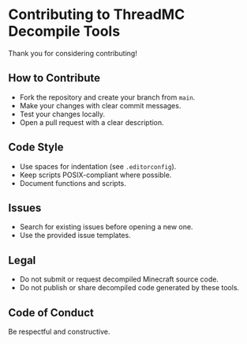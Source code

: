 # Contributing to ThreadMC Decompile Tools

Thank you for considering contributing!

## How to Contribute

- Fork the repository and create your branch from `main`.
- Make your changes with clear commit messages.
- Test your changes locally.
- Open a pull request with a clear description.

## Code Style

- Use spaces for indentation (see `.editorconfig`).
- Keep scripts POSIX-compliant where possible.
- Document functions and scripts.

## Issues

- Search for existing issues before opening a new one.
- Use the provided issue templates.

## Legal

- Do not submit or request decompiled Minecraft source code.
- Do not publish or share decompiled code generated by these tools.

## Code of Conduct

Be respectful and constructive.
